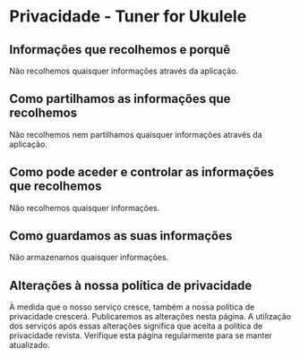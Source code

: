 # Privacidade - Tuner for Ukulele

## Informações que recolhemos e porquê
Não recolhemos quaisquer informações através da aplicação.

## Como partilhamos as informações que recolhemos
Não recolhemos nem partilhamos quaisquer informações através da aplicação.

## Como pode aceder e controlar as informações que recolhemos
Não recolhemos quaisquer informações.

## Como guardamos as suas informações
Não armazenamos quaisquer informações.

## Alterações à nossa política de privacidade
À medida que o nosso serviço cresce, também a nossa política de privacidade crescerá.
Publicaremos as alterações nesta página.
A utilização dos serviços após essas alterações significa que aceita a política de privacidade revista.
Verifique esta página regularmente para se manter atualizado.

